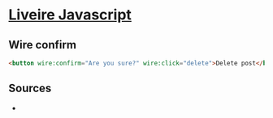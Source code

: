 # [Liveire Javascript](readme.md)

## Wire confirm

```html
<button wire:confirm="Are you sure?" wire:click="delete">Delete post</button>
```

## Sources

* []()